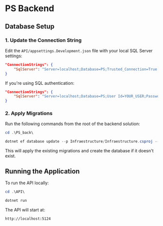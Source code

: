 # PS Backend

## Database Setup

### 1. Update the Connection String

Edit the `API/appsettings.Development.json` file with your local SQL Server settings:

```json
"ConnectionStrings": {
    "SqlServer": "Server=localhost;Database=PS;Trusted_Connection=True;TrustServerCertificate=True"
}
```
If you're using SQL authentication:
```json
"ConnectionStrings": {
    "SqlServer": "Server=localhost;Database=PS;User Id=YOUR_USER;Password=YOUR_PASSWORD;TrustServerCertificate=True"
}
```

### 2. Apply Migrations

Run the following commands from the root of the backend solution:

```powershell
cd .\PS_back\
```
```powershell
dotnet ef database update --p Infraestructure/Infraestructure.csproj --s API/API.csproj
```
This will apply the existing migrations and create the database if it doesn't exist.

## Running the Application

To run the API locally:

```powershell
cd .\API\
```
```powershell
dotnet run
```

The API will start at:
```
http://localhost:5124
```